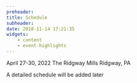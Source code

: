 ```yaml
---
preheader: 
title: Schedule
subheader: 
date: 2018-11-14 17:21:35
widgets:
    - content
    - event-highlights
---
```


April 27-30, 2022
The Ridgway Mills
Ridgway, PA

A detailed schedule will be added later